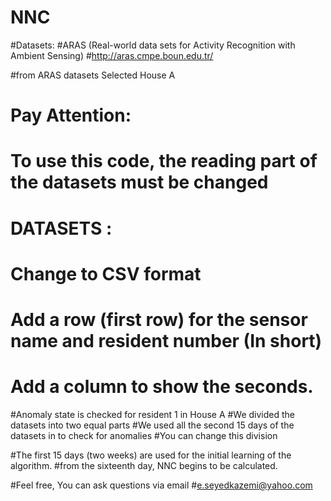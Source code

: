 # NNC
#Datasets:
#ARAS (Real-world data sets for Activity Recognition with Ambient Sensing)
#http://aras.cmpe.boun.edu.tr/

#from ARAS datasets Selected House A

# Pay Attention:
#           To use this code, the reading part of the datasets must be changed

# DATASETS :
#           Change to CSV format 
#           Add a row (first row) for the sensor name and resident number (In short)
#           Add a column to show the seconds.

#Anomaly state is checked for resident 1 in House A
#We divided the datasets into two equal parts
#We used all the second 15 days of the datasets in  to check for anomalies
#You can change this division

#The first 15 days (two weeks) are used for the initial learning of the algorithm.
#from the sixteenth day, NNC begins to be calculated.

#Feel free, You can ask questions via email
#e.seyedkazemi@yahoo.com
